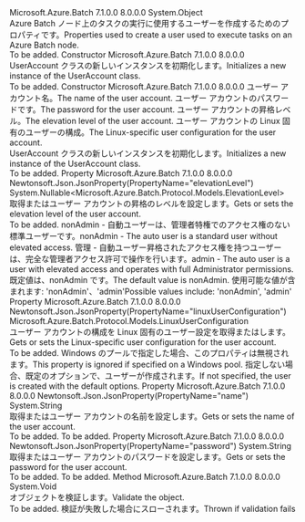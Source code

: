 <Type Name="UserAccount" FullName="Microsoft.Azure.Batch.Protocol.Models.UserAccount">
  <TypeSignature Language="C#" Value="public class UserAccount" />
  <TypeSignature Language="ILAsm" Value=".class public auto ansi beforefieldinit UserAccount extends System.Object" />
  <TypeSignature Language="DocId" Value="T:Microsoft.Azure.Batch.Protocol.Models.UserAccount" />
  <TypeSignature Language="VB.NET" Value="Public Class UserAccount" />
  <TypeSignature Language="F#" Value="type UserAccount = class" />
  <AssemblyInfo>
    <AssemblyName>Microsoft.Azure.Batch</AssemblyName>
    <AssemblyVersion>7.1.0.0</AssemblyVersion>
    <AssemblyVersion>8.0.0.0</AssemblyVersion>
  </AssemblyInfo>
  <Base>
    <BaseTypeName>System.Object</BaseTypeName>
  </Base>
  <Interfaces />
  <Docs>
    <summary>
            <span data-ttu-id="9bac2-101">Azure Batch ノード上のタスクの実行に使用するユーザーを作成するためのプロパティです。</span><span class="sxs-lookup"><span data-stu-id="9bac2-101">Properties used to create a user used to execute tasks on an Azure Batch node.</span></span>
            </summary>
    <remarks>To be added.</remarks>
  </Docs>
  <Members>
    <Member MemberName=".ctor">
      <MemberSignature Language="C#" Value="public UserAccount ();" />
      <MemberSignature Language="ILAsm" Value=".method public hidebysig specialname rtspecialname instance void .ctor() cil managed" />
      <MemberSignature Language="DocId" Value="M:Microsoft.Azure.Batch.Protocol.Models.UserAccount.#ctor" />
      <MemberSignature Language="VB.NET" Value="Public Sub New ()" />
      <MemberType>Constructor</MemberType>
      <AssemblyInfo>
        <AssemblyName>Microsoft.Azure.Batch</AssemblyName>
        <AssemblyVersion>7.1.0.0</AssemblyVersion>
        <AssemblyVersion>8.0.0.0</AssemblyVersion>
      </AssemblyInfo>
      <Parameters />
      <Docs>
        <summary>
            <span data-ttu-id="9bac2-102">UserAccount クラスの新しいインスタンスを初期化します。</span><span class="sxs-lookup"><span data-stu-id="9bac2-102">Initializes a new instance of the UserAccount class.</span></span>
            </summary>
        <remarks>To be added.</remarks>
      </Docs>
    </Member>
    <Member MemberName=".ctor">
      <MemberSignature Language="C#" Value="public UserAccount (string name, string password, Nullable&lt;Microsoft.Azure.Batch.Protocol.Models.ElevationLevel&gt; elevationLevel = null, Microsoft.Azure.Batch.Protocol.Models.LinuxUserConfiguration linuxUserConfiguration = null);" />
      <MemberSignature Language="ILAsm" Value=".method public hidebysig specialname rtspecialname instance void .ctor(string name, string password, valuetype System.Nullable`1&lt;valuetype Microsoft.Azure.Batch.Protocol.Models.ElevationLevel&gt; elevationLevel, class Microsoft.Azure.Batch.Protocol.Models.LinuxUserConfiguration linuxUserConfiguration) cil managed" />
      <MemberSignature Language="DocId" Value="M:Microsoft.Azure.Batch.Protocol.Models.UserAccount.#ctor(System.String,System.String,System.Nullable{Microsoft.Azure.Batch.Protocol.Models.ElevationLevel},Microsoft.Azure.Batch.Protocol.Models.LinuxUserConfiguration)" />
      <MemberSignature Language="F#" Value="new Microsoft.Azure.Batch.Protocol.Models.UserAccount : string * string * Nullable&lt;Microsoft.Azure.Batch.Protocol.Models.ElevationLevel&gt; * Microsoft.Azure.Batch.Protocol.Models.LinuxUserConfiguration -&gt; Microsoft.Azure.Batch.Protocol.Models.UserAccount" Usage="new Microsoft.Azure.Batch.Protocol.Models.UserAccount (name, password, elevationLevel, linuxUserConfiguration)" />
      <MemberType>Constructor</MemberType>
      <AssemblyInfo>
        <AssemblyName>Microsoft.Azure.Batch</AssemblyName>
        <AssemblyVersion>7.1.0.0</AssemblyVersion>
        <AssemblyVersion>8.0.0.0</AssemblyVersion>
      </AssemblyInfo>
      <Parameters>
        <Parameter Name="name" Type="System.String" />
        <Parameter Name="password" Type="System.String" />
        <Parameter Name="elevationLevel" Type="System.Nullable&lt;Microsoft.Azure.Batch.Protocol.Models.ElevationLevel&gt;" />
        <Parameter Name="linuxUserConfiguration" Type="Microsoft.Azure.Batch.Protocol.Models.LinuxUserConfiguration" />
      </Parameters>
      <Docs>
        <param name="name"><span data-ttu-id="9bac2-103">ユーザー アカウント名。</span><span class="sxs-lookup"><span data-stu-id="9bac2-103">The name of the user account.</span></span></param>
        <param name="password"><span data-ttu-id="9bac2-104">ユーザー アカウントのパスワードです。</span><span class="sxs-lookup"><span data-stu-id="9bac2-104">The password for the user account.</span></span></param>
        <param name="elevationLevel"><span data-ttu-id="9bac2-105">ユーザー アカウントの昇格レベル。</span><span class="sxs-lookup"><span data-stu-id="9bac2-105">The elevation level of the user account.</span></span></param>
        <param name="linuxUserConfiguration"><span data-ttu-id="9bac2-106">ユーザー アカウントの Linux 固有のユーザーの構成。</span><span class="sxs-lookup"><span data-stu-id="9bac2-106">The Linux-specific user configuration for the user account.</span></span></param>
        <summary>
            <span data-ttu-id="9bac2-107">UserAccount クラスの新しいインスタンスを初期化します。</span><span class="sxs-lookup"><span data-stu-id="9bac2-107">Initializes a new instance of the UserAccount class.</span></span>
            </summary>
        <remarks>To be added.</remarks>
      </Docs>
    </Member>
    <Member MemberName="ElevationLevel">
      <MemberSignature Language="C#" Value="public Nullable&lt;Microsoft.Azure.Batch.Protocol.Models.ElevationLevel&gt; ElevationLevel { get; set; }" />
      <MemberSignature Language="ILAsm" Value=".property instance valuetype System.Nullable`1&lt;valuetype Microsoft.Azure.Batch.Protocol.Models.ElevationLevel&gt; ElevationLevel" />
      <MemberSignature Language="DocId" Value="P:Microsoft.Azure.Batch.Protocol.Models.UserAccount.ElevationLevel" />
      <MemberSignature Language="VB.NET" Value="Public Property ElevationLevel As Nullable(Of ElevationLevel)" />
      <MemberSignature Language="F#" Value="member this.ElevationLevel : Nullable&lt;Microsoft.Azure.Batch.Protocol.Models.ElevationLevel&gt; with get, set" Usage="Microsoft.Azure.Batch.Protocol.Models.UserAccount.ElevationLevel" />
      <MemberType>Property</MemberType>
      <AssemblyInfo>
        <AssemblyName>Microsoft.Azure.Batch</AssemblyName>
        <AssemblyVersion>7.1.0.0</AssemblyVersion>
        <AssemblyVersion>8.0.0.0</AssemblyVersion>
      </AssemblyInfo>
      <Attributes>
        <Attribute>
          <AttributeName>Newtonsoft.Json.JsonProperty(PropertyName="elevationLevel")</AttributeName>
        </Attribute>
      </Attributes>
      <ReturnValue>
        <ReturnType>System.Nullable&lt;Microsoft.Azure.Batch.Protocol.Models.ElevationLevel&gt;</ReturnType>
      </ReturnValue>
      <Docs>
        <summary>
            <span data-ttu-id="9bac2-108">取得またはユーザー アカウントの昇格のレベルを設定します。</span><span class="sxs-lookup"><span data-stu-id="9bac2-108">Gets or sets the elevation level of the user account.</span></span>
            </summary>
        <value>To be added.</value>
        <remarks>
            <span data-ttu-id="9bac2-109">nonAdmin - 自動ユーザーは、管理者特権でのアクセス権のない標準ユーザーです。</span><span class="sxs-lookup"><span data-stu-id="9bac2-109">nonAdmin - The auto user is a standard user without elevated access.</span></span> <span data-ttu-id="9bac2-110">管理 - 自動ユーザー昇格されたアクセス権を持つユーザーは、完全な管理者アクセス許可で操作を行います。</span><span class="sxs-lookup"><span data-stu-id="9bac2-110">admin - The auto user is a user with elevated access and operates with full Administrator permissions.</span></span> <span data-ttu-id="9bac2-111">既定値は、nonAdmin です。</span><span class="sxs-lookup"><span data-stu-id="9bac2-111">The default value is nonAdmin.</span></span> <span data-ttu-id="9bac2-112">使用可能な値が含まれます: 'nonAdmin'、'admin'</span><span class="sxs-lookup"><span data-stu-id="9bac2-112">Possible values include: 'nonAdmin', 'admin'</span></span>
            </remarks>
      </Docs>
    </Member>
    <Member MemberName="LinuxUserConfiguration">
      <MemberSignature Language="C#" Value="public Microsoft.Azure.Batch.Protocol.Models.LinuxUserConfiguration LinuxUserConfiguration { get; set; }" />
      <MemberSignature Language="ILAsm" Value=".property instance class Microsoft.Azure.Batch.Protocol.Models.LinuxUserConfiguration LinuxUserConfiguration" />
      <MemberSignature Language="DocId" Value="P:Microsoft.Azure.Batch.Protocol.Models.UserAccount.LinuxUserConfiguration" />
      <MemberSignature Language="VB.NET" Value="Public Property LinuxUserConfiguration As LinuxUserConfiguration" />
      <MemberSignature Language="F#" Value="member this.LinuxUserConfiguration : Microsoft.Azure.Batch.Protocol.Models.LinuxUserConfiguration with get, set" Usage="Microsoft.Azure.Batch.Protocol.Models.UserAccount.LinuxUserConfiguration" />
      <MemberType>Property</MemberType>
      <AssemblyInfo>
        <AssemblyName>Microsoft.Azure.Batch</AssemblyName>
        <AssemblyVersion>7.1.0.0</AssemblyVersion>
        <AssemblyVersion>8.0.0.0</AssemblyVersion>
      </AssemblyInfo>
      <Attributes>
        <Attribute>
          <AttributeName>Newtonsoft.Json.JsonProperty(PropertyName="linuxUserConfiguration")</AttributeName>
        </Attribute>
      </Attributes>
      <ReturnValue>
        <ReturnType>Microsoft.Azure.Batch.Protocol.Models.LinuxUserConfiguration</ReturnType>
      </ReturnValue>
      <Docs>
        <summary>
            <span data-ttu-id="9bac2-113">ユーザー アカウントの構成を Linux 固有のユーザー設定を取得またはします。</span><span class="sxs-lookup"><span data-stu-id="9bac2-113">Gets or sets the Linux-specific user configuration for the user account.</span></span>
            </summary>
        <value>To be added.</value>
        <remarks>
            <span data-ttu-id="9bac2-114">Windows のプールで指定した場合、このプロパティは無視されます。</span><span class="sxs-lookup"><span data-stu-id="9bac2-114">This property is ignored if specified on a Windows pool.</span></span> <span data-ttu-id="9bac2-115">指定しない場合、既定のオプションで、ユーザーが作成されます。</span><span class="sxs-lookup"><span data-stu-id="9bac2-115">If not specified, the user is created with the default options.</span></span>
            </remarks>
      </Docs>
    </Member>
    <Member MemberName="Name">
      <MemberSignature Language="C#" Value="public string Name { get; set; }" />
      <MemberSignature Language="ILAsm" Value=".property instance string Name" />
      <MemberSignature Language="DocId" Value="P:Microsoft.Azure.Batch.Protocol.Models.UserAccount.Name" />
      <MemberSignature Language="VB.NET" Value="Public Property Name As String" />
      <MemberSignature Language="F#" Value="member this.Name : string with get, set" Usage="Microsoft.Azure.Batch.Protocol.Models.UserAccount.Name" />
      <MemberType>Property</MemberType>
      <AssemblyInfo>
        <AssemblyName>Microsoft.Azure.Batch</AssemblyName>
        <AssemblyVersion>7.1.0.0</AssemblyVersion>
        <AssemblyVersion>8.0.0.0</AssemblyVersion>
      </AssemblyInfo>
      <Attributes>
        <Attribute>
          <AttributeName>Newtonsoft.Json.JsonProperty(PropertyName="name")</AttributeName>
        </Attribute>
      </Attributes>
      <ReturnValue>
        <ReturnType>System.String</ReturnType>
      </ReturnValue>
      <Docs>
        <summary>
            <span data-ttu-id="9bac2-116">取得またはユーザー アカウントの名前を設定します。</span><span class="sxs-lookup"><span data-stu-id="9bac2-116">Gets or sets the name of the user account.</span></span>
            </summary>
        <value>To be added.</value>
        <remarks>To be added.</remarks>
      </Docs>
    </Member>
    <Member MemberName="Password">
      <MemberSignature Language="C#" Value="public string Password { get; set; }" />
      <MemberSignature Language="ILAsm" Value=".property instance string Password" />
      <MemberSignature Language="DocId" Value="P:Microsoft.Azure.Batch.Protocol.Models.UserAccount.Password" />
      <MemberSignature Language="VB.NET" Value="Public Property Password As String" />
      <MemberSignature Language="F#" Value="member this.Password : string with get, set" Usage="Microsoft.Azure.Batch.Protocol.Models.UserAccount.Password" />
      <MemberType>Property</MemberType>
      <AssemblyInfo>
        <AssemblyName>Microsoft.Azure.Batch</AssemblyName>
        <AssemblyVersion>7.1.0.0</AssemblyVersion>
        <AssemblyVersion>8.0.0.0</AssemblyVersion>
      </AssemblyInfo>
      <Attributes>
        <Attribute>
          <AttributeName>Newtonsoft.Json.JsonProperty(PropertyName="password")</AttributeName>
        </Attribute>
      </Attributes>
      <ReturnValue>
        <ReturnType>System.String</ReturnType>
      </ReturnValue>
      <Docs>
        <summary>
            <span data-ttu-id="9bac2-117">取得またはユーザー アカウントのパスワードを設定します。</span><span class="sxs-lookup"><span data-stu-id="9bac2-117">Gets or sets the password for the user account.</span></span>
            </summary>
        <value>To be added.</value>
        <remarks>To be added.</remarks>
      </Docs>
    </Member>
    <Member MemberName="Validate">
      <MemberSignature Language="C#" Value="public virtual void Validate ();" />
      <MemberSignature Language="ILAsm" Value=".method public hidebysig newslot virtual instance void Validate() cil managed" />
      <MemberSignature Language="DocId" Value="M:Microsoft.Azure.Batch.Protocol.Models.UserAccount.Validate" />
      <MemberSignature Language="VB.NET" Value="Public Overridable Sub Validate ()" />
      <MemberSignature Language="F#" Value="abstract member Validate : unit -&gt; unit&#xA;override this.Validate : unit -&gt; unit" Usage="userAccount.Validate " />
      <MemberType>Method</MemberType>
      <AssemblyInfo>
        <AssemblyName>Microsoft.Azure.Batch</AssemblyName>
        <AssemblyVersion>7.1.0.0</AssemblyVersion>
        <AssemblyVersion>8.0.0.0</AssemblyVersion>
      </AssemblyInfo>
      <ReturnValue>
        <ReturnType>System.Void</ReturnType>
      </ReturnValue>
      <Parameters />
      <Docs>
        <summary>
            <span data-ttu-id="9bac2-118">オブジェクトを検証します。</span><span class="sxs-lookup"><span data-stu-id="9bac2-118">Validate the object.</span></span>
            </summary>
        <remarks>To be added.</remarks>
        <exception cref="T:Microsoft.Rest.ValidationException">
            <span data-ttu-id="9bac2-119">検証が失敗した場合にスローされます。</span><span class="sxs-lookup"><span data-stu-id="9bac2-119">Thrown if validation fails</span></span>
            </exception>
      </Docs>
    </Member>
  </Members>
</Type>